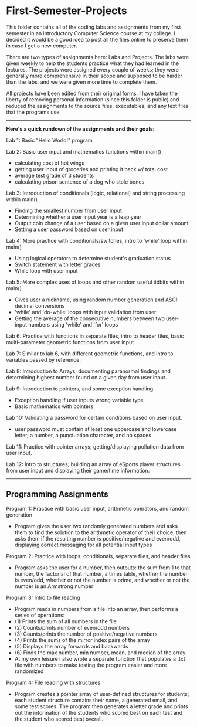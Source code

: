 # First-Semester-Projects

This folder contains all of the coding labs and assignments from my first semester in an introductory Computer Science course at my college. I decided it would be a good idea to post all the files online to preserve them in case I get a new computer.

There are two types of assignments here: Labs and Projects. The labs were given weekly to help the students practice what they had learned in the lectures. The projects were assigned every couple of weeks; they were generally more comprehensive in their scope and supposed to be harder than the labs, and we were given more time to complete them.

All projects have been edited from their original forms: I have taken the liberty of removing personal information (since this folder is public) and reduced the assignments to the source files, executables, and any text files that the programs use.

___

**Here's a quick rundown of the assignments and their goals:**

Lab 1: Basic "Hello World!" program

Lab 2: Basic user input and mathematics functions within main()
-   calculating cost of hot wings 
-   getting user input of groceries and printing it back w/ total cost 
-   average test grade of 3 students
-   calculating prison sentence of a dog who stole bones

Lab 3: Introduction of conditionals (logic, relational) and string processing within main()
-   Finding the smallest number from user input
-   Determining whether a user input year is a leap year
-   Output coin change of a user based on a given user input dollar amount
-   Setting a user password based on user input

Lab 4: More practice with conditionals/switches, intro to 'while' loop within main()
-   Using logical operators to determine student's graduation status
-   Switch statement with letter grades
-   While loop with user input

Lab 5: More complex uses of loops and other random useful tidbits within main()
-   Gives user a nickname, using random number generation and ASCII decimal conversions
-   'while' and 'do-while' loops with input validation from user
-   Getting the average of the consecutive numbers between two user-input numbers using 'while' and 'for' loops

Lab 6: Practice with functions in separate files, intro to header files, basic multi-parameter geometric functions from user input

Lab 7: Similar to lab 6, with different geometric functions, and intro to variables passed by reference.

Lab 8: Introduction to Arrays; documenting paranormal findings and determining highest number found on a given day from user input.

Lab 9: Introduction to pointers, and some exception handling
-   Exception handling if user inputs wrong variable type
-   Basic mathematics with pointers

Lab 10: Validating a password for certain conditions based on user input.
- user password must contain at least one uppercase and lowercase letter, a number, a punctuation character, and no spaces

Lab 11: Practice with pointer arrays; getting/displaying pollution data from user input.

Lab 12: Intro to structures; building an array of eSports player structures from user input and displaying their game/time information.

___

## Programming Assignments

Program 1: Practice with basic user input, arithmetic operators, and random generation
 - Program gives the user two randomly generated numbers and asks them to find the solution to the arithmetic operator of their choice, then asks them if the          resulting number is positive/negative and even/odd, displaying correct messaging for all potential input types

Program 2: Practice with loops, conditionals, separate files, and header files
 - Program asks the user for a number, then outputs: the sum from 1 to that number, the factorial of that number, a times table, whether the number is even/odd, whether or not the number is prime, and whether or not the number is an Armstrong number

Program 3: Intro to file reading
 - Program reads in numbers from a file into an array, then performs a series of operations:
 - (1) Prints the sum of all numbers in the file
 - (2) Counts/prints number of even/odd numbers
 - (3) Counts/prints the number of positive/negative numbers
 - (4) Prints the sums of the mirror index pairs of the array
 - (5) Displays the array forwards and backwards
 - (6) Finds the max number, min number, mean, and median of the array
 - At my own leisure I also wrote a separate function that populates a .txt file with numbers to make testing the program easier and more randomized 

Program 4: File reading with structures
- Program creates a pointer array of user-defined structures for students; each student structure contains their name, a generated email, and some test scores. The program then generates a letter grade and prints out the information of the students who scored best on each test and the student who scored best overall.
